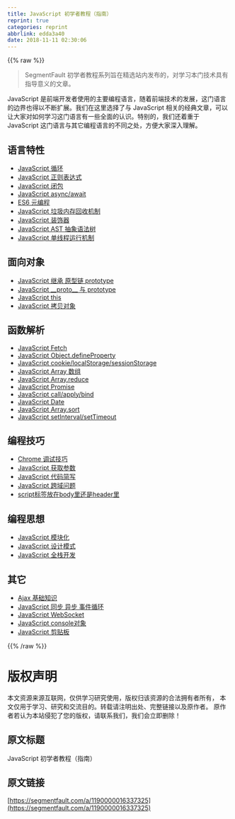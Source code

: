 ```yaml
---
title: JavaScript 初学者教程（指南）
reprint: true
categories: reprint
abbrlink: edda3a40
date: 2018-11-11 02:30:06
---
```


{{% raw %}}
<blockquote>SegmentFault &#x521D;&#x5B66;&#x8005;&#x6559;&#x7A0B;&#x7CFB;&#x5217;&#x65E8;&#x5728;&#x7CBE;&#x9009;&#x7AD9;&#x5185;&#x53D1;&#x5E03;&#x7684;&#xFF0C;&#x5BF9;&#x5B66;&#x4E60;&#x672C;&#x95E8;&#x6280;&#x672F;&#x5177;&#x6709;&#x6307;&#x5BFC;&#x610F;&#x4E49;&#x7684;&#x6587;&#x7AE0;&#x3002;</blockquote><p>JavaScript &#x662F;&#x524D;&#x7AEF;&#x5F00;&#x53D1;&#x8005;&#x4F7F;&#x7528;&#x7684;&#x4E3B;&#x8981;&#x7F16;&#x7A0B;&#x8BED;&#x8A00;&#xFF0C;&#x968F;&#x7740;&#x524D;&#x7AEF;&#x6280;&#x672F;&#x7684;&#x53D1;&#x5C55;&#xFF0C;&#x8FD9;&#x95E8;&#x8BED;&#x8A00;&#x7684;&#x8FB9;&#x754C;&#x4E5F;&#x5F97;&#x4EE5;&#x4E0D;&#x65AD;&#x6269;&#x5C55;&#x3002;&#x6211;&#x4EEC;&#x5728;&#x8FD9;&#x91CC;&#x9009;&#x62E9;&#x4E86;&#x4E0E; JavaScript &#x76F8;&#x5173;&#x7684;&#x7ECF;&#x5178;&#x6587;&#x7AE0;&#xFF0C;&#x53EF;&#x4EE5;&#x8BA9;&#x5927;&#x5BB6;&#x5BF9;&#x5982;&#x4F55;&#x5B66;&#x4E60;&#x8FD9;&#x95E8;&#x8BED;&#x8A00;&#x6709;&#x4E00;&#x4E9B;&#x5168;&#x9762;&#x7684;&#x8BA4;&#x8BC6;&#x3002;&#x7279;&#x522B;&#x7684;&#xFF0C;&#x6211;&#x4EEC;&#x8FD8;&#x7740;&#x91CD;&#x4E8E; JavaScript &#x8FD9;&#x95E8;&#x8BED;&#x8A00;&#x4E0E;&#x5176;&#x5B83;&#x7F16;&#x7A0B;&#x8BED;&#x8A00;&#x7684;&#x4E0D;&#x540C;&#x4E4B;&#x5904;&#xFF0C;&#x65B9;&#x4FBF;&#x5927;&#x5BB6;&#x6DF1;&#x5165;&#x7406;&#x89E3;&#x3002;</p><h2 id="articleHeader0">&#x8BED;&#x8A00;&#x7279;&#x6027;</h2><ul><li><a href="https://segmentfault.com/a/1190000016110909">JavaScript &#x5FAA;&#x73AF;</a></li><li><a href="https://segmentfault.com/a/1190000009324194" target="_blank">JavaScript &#x6B63;&#x5219;&#x8868;&#x8FBE;&#x5F0F;</a></li><li><a href="https://segmentfault.com/a/1190000000652891">JavaScript &#x95ED;&#x5305;</a></li><li><a href="https://segmentfault.com/a/1190000007535316" target="_blank">JavaScript async/await</a></li><li><a href="https://segmentfault.com/a/1190000016133613">ES6 &#x5143;&#x7F16;&#x7A0B;</a></li><li><a href="https://segmentfault.com/a/1190000015569915" target="_blank">JavaScript &#x5783;&#x573E;&#x5185;&#x5B58;&#x56DE;&#x6536;&#x673A;&#x5236;</a></li><li><a href="https://segmentfault.com/a/1190000014495089">JavaScript &#x88C5;&#x9970;&#x5668;</a></li><li><a href="https://segmentfault.com/a/1190000016231512" target="_blank">JavaScript AST &#x62BD;&#x8C61;&#x8BED;&#x6CD5;&#x6811;</a></li><li><a href="https://segmentfault.com/a/1190000012925872">JavaScript &#x5355;&#x7EBF;&#x7A0B;&#x8FD0;&#x884C;&#x673A;&#x5236;</a></li></ul><h2 id="articleHeader1">&#x9762;&#x5411;&#x5BF9;&#x8C61;</h2><ul><li><a href="https://segmentfault.com/a/1190000015727237" target="_blank">JavaScript &#x7EE7;&#x627F; &#x539F;&#x578B;&#x94FE; prototype</a></li><li><a href="https://segmentfault.com/a/1190000011801127">JavaScript __proto__ &#x4E0E; prototype</a></li><li><a href="https://segmentfault.com/a/1190000015444951" target="_blank">JavaScript this</a></li><li><a href="https://segmentfault.com/a/1190000013107871">JavaScript &#x62F7;&#x8D1D;&#x5BF9;&#x8C61;</a></li></ul><h2 id="articleHeader2">&#x51FD;&#x6570;&#x89E3;&#x6790;</h2><ul><li><a href="https://segmentfault.com/a/1190000003810652" target="_blank">JavaScript Fetch</a></li><li><a href="https://segmentfault.com/a/1190000007434923">JavaScript Object.defineProperty</a></li><li><a href="https://segmentfault.com/a/1190000012578794" target="_blank">JavaScript cookie/localStorage/sessionStorage</a></li><li><a href="https://segmentfault.com/a/1190000015908109">JavaScript Array &#x6570;&#x7EC4;</a></li><li><a href="https://segmentfault.com/a/1190000010731933" target="_blank">JavaScript Array.reduce</a></li><li><a href="https://segmentfault.com/a/1190000011652907">JavaScript Promise</a></li><li><a href="https://segmentfault.com/a/1190000011389726" target="_blank">JavaScript call/apply/bind</a></li><li><a href="https://segmentfault.com/a/1190000016098130">JavaScript Date</a></li><li><a href="https://segmentfault.com/a/1190000000410506" target="_blank">JavaScript Array.sort</a></li><li><a href="https://segmentfault.com/a/1190000016116657">JavaScript setInterval/setTimeout</a></li></ul><h2 id="articleHeader3">&#x7F16;&#x7A0B;&#x6280;&#x5DE7;</h2><ul><li><a href="https://segmentfault.com/a/1190000016256731" target="_blank">Chrome &#x8C03;&#x8BD5;&#x6280;&#x5DE7;</a></li><li><a href="https://segmentfault.com/a/1190000016005163">JavaScript &#x83B7;&#x53D6;&#x53C2;&#x6570;</a></li><li><a href="https://segmentfault.com/a/1190000012673854" target="_blank">JavaScript &#x4EE3;&#x7801;&#x7B80;&#x5199;</a></li><li><a href="https://segmentfault.com/a/1190000015597029">JavaScript &#x8DE8;&#x57DF;&#x95EE;&#x9898;</a></li><li><a href="https://segmentfault.com/a/1190000004292479" target="_blank">script&#x6807;&#x7B7E;&#x653E;&#x5728;body&#x91CC;&#x8FD8;&#x662F;header&#x91CC;</a></li></ul><h2 id="articleHeader4">&#x7F16;&#x7A0B;&#x601D;&#x60F3;</h2><ul><li><a href="https://segmentfault.com/a/1190000016276287">JavaScript &#x6A21;&#x5757;&#x5316;</a></li><li><a href="https://segmentfault.com/a/1190000014919700" target="_blank">JavaScript &#x8BBE;&#x8BA1;&#x6A21;&#x5F0F;</a></li><li><a href="https://segmentfault.com/a/1190000016101940">JavaScript &#x5168;&#x6808;&#x5F00;&#x53D1;</a></li></ul><h2 id="articleHeader5">&#x5176;&#x5B83;</h2><ul><li><a href="https://segmentfault.com/a/1190000015668383" target="_blank">Ajax &#x57FA;&#x7840;&#x77E5;&#x8BC6;</a></li><li><a href="https://segmentfault.com/a/1190000004322358">JavaScript &#x540C;&#x6B65; &#x5F02;&#x6B65; &#x4E8B;&#x4EF6;&#x5FAA;&#x73AF;</a></li><li><a href="https://segmentfault.com/a/1190000014643900" target="_blank">JavaScript WebSocket</a></li><li><a href="https://segmentfault.com/a/1190000000481884">JavaScript console&#x5BF9;&#x8C61;</a></li><li><a href="https://segmentfault.com/a/1190000013412206" target="_blank">JavaScript &#x526A;&#x8D34;&#x677F;</a></li></ul>
{{% /raw %}}

# 版权声明
本文资源来源互联网，仅供学习研究使用，版权归该资源的合法拥有者所有，
本文仅用于学习、研究和交流目的。转载请注明出处、完整链接以及原作者。
原作者若认为本站侵犯了您的版权，请联系我们，我们会立即删除！

## 原文标题
JavaScript 初学者教程（指南）

## 原文链接
[https://segmentfault.com/a/1190000016337325](https://segmentfault.com/a/1190000016337325)

